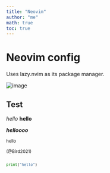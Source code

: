 ```yaml
---
title: "Neovim"
author: "me"
math: true
toc: true
---
```



# Neovim config

Uses lazy.nvim as its package manager.

![image](image)

## Test

*hello*
**hello**

***helloooo***

<sup>hello</sup>

<sub>
(@Bird2021)

```bash

```
```python
print("hello")

```

